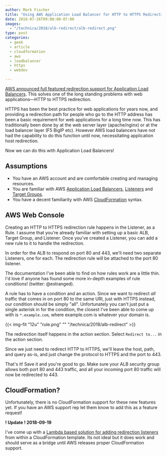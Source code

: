 ```yaml
---
author: Mark Fischer
title: "Using AWS Application Load Balancer for HTTP to HTTPS Redirection"
date: 2018-07-26T09:00:00-07:00
images:
  - "/technica/2018/alb-redirect/alb-redirect.png"
type: post
categories:
  - geek
  - article
  - cloudformation
  - aws
  - loadbalancer
  - https
  - webdev

---
```




[AWS announced full featured redirection support for Application Load Balancers][announcement]. This solves one of the long standing problems with web applications—HTTP to HTTPS redirection.

<!--more-->

[announcement]: https://aws.amazon.com/about-aws/whats-new/2018/07/elastic-load-balancing-announces-support-for-redirects-and-fixed-responses-for-application-load-balancer/

HTTPS has been the best practice for web applications for years now, and providing a redirection path for people who go to the HTTP address has been a basic requirement for web applications for a long time now. This has traditionally been done by at the web server layer (apache/nginx) or at the load balancer layer (F5 BigIP etc). However AWS load balancers have not had the capability to do this function until now, necessitating application host redirection.

Now we can do this with Application Load Balancers!

## Assumptions

* You have an AWS account and are comfortable creating and managing resources.
* You are familiar with AWS [Application Load Balancers][alb], [Listeners][listeners] and [Target Groups][tgs].
* You have a decent familiarity with AWS [CloudFormation][] syntax.

[alb]: https://docs.aws.amazon.com/elasticloadbalancing/latest/application/introduction.html
[listeners]: https://docs.aws.amazon.com/elasticloadbalancing/latest/application/load-balancer-listeners.html
[tgs]: https://docs.aws.amazon.com/elasticloadbalancing/latest/application/load-balancer-target-groups.html
[CloudFormation]: https://docs.aws.amazon.com/AWSCloudFormation/latest/UserGuide/Welcome.html

## AWS Web Console

Creating an HTTP to HTTPS redirection rule happens in the Listener, as a Rule. I assume that you're already familiar with setting up a basic ALB, Target Group, and Listener. Once you've created a Listener, you can add a new rule to it to handle the redirection.

In order for the ALB to respond on port 80 and 443, we'll need two separate Listeners, one for each. The redirection rule will be attached to the port 80 listener.

The documentation I've been able to find on how rules work are a little thin. I'd love if anyone has found some more in-depth examples of rule conditions! (twitter: @estranged). 

A rule has to have a condition and an action. Since we want to redirect *all* traffic that comes in on port 80 to the same URI, just with HTTPS instead, our condition should be simply "all". Unfortunately you can't just put a single asterisk in for the condition, the closest I've been able to come up with is `*.example.com`, where example.com is whatever your domain is.

{{< img-fit
    "12u" "rule.png" ""
    "/technica/2018/alb-redirect" >}}

The redirection itself happens in the action section. Select `Redirect to...` in the action section.

Since we just need to redirect HTTP to HTTPS, we'll leave the host, path, and query as-is, and just change the protocol to HTTPS and the port to 443.

That's it! Save it and you're good to go. Make sure your ALB security group allows both port 80 and 443 traffic, and all your incoming port 80 traffic will now be redirected to 443.

## CloudFormation?

Unfortunately, there is no CloudFormation support for these new features yet. If you have an AWS support rep let them know to add this as a feature request!

**! Update ! 2018-09-19**

I've come up with a [Lambda based solution for adding redirection listeners][lambdaredirect] from within a CloudFormation template. Its not ideal but it does work and should serve as a bridge until AWS releases proper CloudFormation support.

[lambdaredirect]: /technica/2018/aws-alb-redirects-cfn-lambda/
